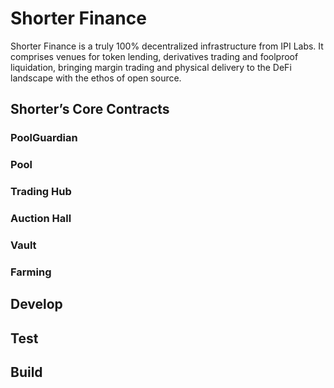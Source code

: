 # Shorter Finance

Shorter Finance is a truly 100% decentralized infrastructure from IPI Labs. It comprises venues for token lending, derivatives trading and foolproof liquidation, bringing margin trading and physical delivery to the DeFi landscape with the ethos of open source.

## Shorter’s Core Contracts

### PoolGuardian

### Pool

### Trading Hub

### Auction Hall

### Vault

### Farming

## Develop

## Test

## Build